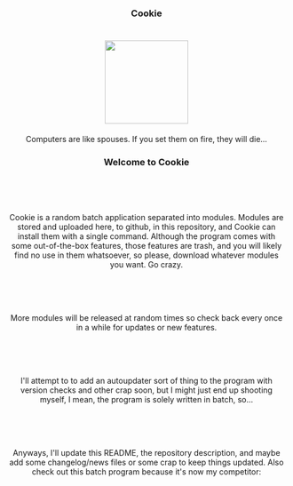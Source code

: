 <h3 align="center">Cookie</h3>
<h1 align="center"><img width="150px" height="150px" src="https://avatars0.githubusercontent.com/u/23391923?v=3&s=460"></img></h1>

<p align="center" id="unidentified">Computers are like spouses. If you set them on fire, they will die...</p>

<h3 align="center">Welcome to Cookie</h3>
<br>
<br>
<br>

<p align="center">Cookie is a random batch application separated into modules. Modules are stored and uploaded here, to github, in this repository, and Cookie can install them with a single command. Although the program comes with some out-of-the-box features, those features are trash, and you will likely find no use in them whatsoever, so please, download whatever modules you want. Go crazy.</p>
<br>
<br>
<br>

<p align="center">More modules will be released at random times so check back every once in a while for updates or new features.</p>
<br>
<br>
<br>

<p align="center">I'll attempt to to add an autoupdater sort of thing to the program with version checks and other crap soon, but I might just end up shooting myself, I mean, the program is solely written in batch, so...</p>
<br>
<br>
<br>

<p align="center">Anyways, I'll update this README, the repository description, and maybe add some changelog/news files or some crap to keep things updated. Also check out this batch program because it's now my competitor:
